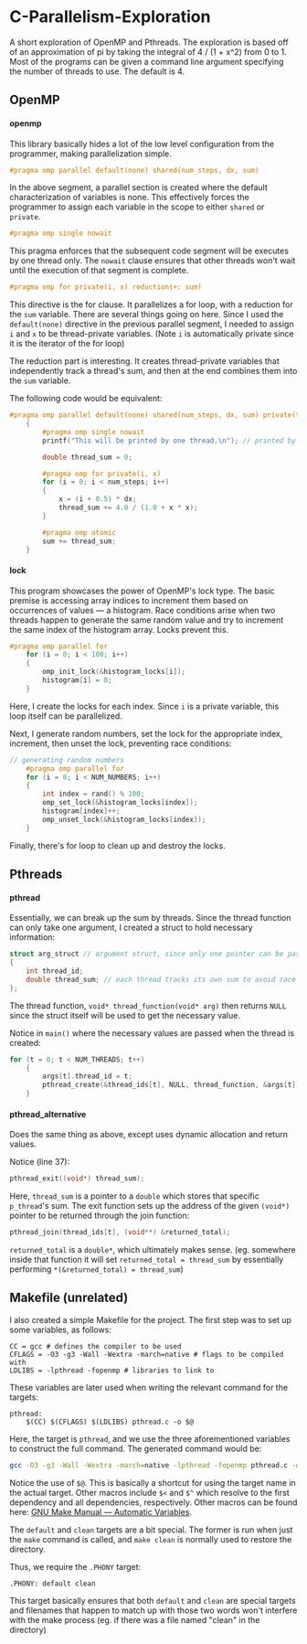 # C-Parallelism-Exploration
A short exploration of OpenMP and Pthreads. The exploration is based off of an approximation of pi by taking the integral of 4 / (1 + x^2) from 0 to 1. Most of the programs can be given a command line argument specifying the number of threads to use. The default is 4.

## OpenMP

#### openmp

This library basically hides a lot of the low level configuration from the programmer, making parallelization simple.

```C
#pragma omp parallel default(none) shared(num_steps, dx, sum)
```

In the above segment, a parallel section is created where the default characterization of variables is none. This effectively forces the programmer to assign each variable in the scope to either `shared` or `private`.

```C
#pragma omp single nowait
```

This pragma enforces that the subsequent code segment will be executes by one thread only. The `nowait` clause ensures that other threads won't wait until the execution of that segment is complete.

```C
#pragma omp for private(i, x) reduction(+: sum)
```

This directive is the for clause. It parallelizes a for loop, with a reduction for the `sum` variable. There are several things going on here. Since I used the `default(none)` directive in the previous parallel segment, I needed to assign `i` and `x` to be thread-private variables. (Note `i` is automatically private since it is the iterator of the for loop)

The reduction part is interesting. It creates thread-private variables that independently track a thread's sum, and then at the end combines them into the `sum` variable.

The following code would be equivalent:

```C
#pragma omp parallel default(none) shared(num_steps, dx, sum) private(thread_sum)
	{
		#pragma omp single nowait
		printf("This will be printed by one thread.\n"); // printed by one thread, nowait makes sure other threads aren't paused

		double thread_sum = 0;

		#pragma omp for private(i, x)
		for (i = 0; i < num_steps; i++)
		{
			x = (i + 0.5) * dx;
			thread_sum += 4.0 / (1.0 + x * x);
		}

		#pragma omp atomic
		sum += thread_sum;
	}
```

#### lock

This program showcases the power of OpenMP's lock type. The basic premise is accessing array indices to increment them based on occurrences of values — a histogram. Race conditions arise when two threads happen to generate the same random value and try to increment the same index of the histogram array. Locks prevent this.

```C
#pragma omp parallel for
	for (i = 0; i < 100; i++)
	{
		omp_init_lock(&histogram_locks[i]);
		histogram[i] = 0;
	}
```

Here, I create the locks for each index. Since `i` is a private variable, this loop itself can be parallelized.

Next, I generate random numbers, set the lock for the appropriate index, increment, then unset the lock, preventing race conditions:

```C
// generating random numbers
	#pragma omp parallel for
	for (i = 0; i < NUM_NUMBERS; i++)
	{
		int index = rand() % 100;
		omp_set_lock(&histogram_locks[index]);
		histogram[index]++;
		omp_unset_lock(&histogram_locks[index]);
	}
```

Finally, there's for loop to clean up and destroy the locks.

## Pthreads

#### pthread

Essentially, we can break up the sum by threads. Since the thread function can only take one argument, I created a struct to hold necessary information:

```C
struct arg_struct // argument struct, since only one pointer can be passed to pthread_create
{
	int thread_id;
	double thread_sum; // each thread tracks its own sum to avoid race conditions
};
```

The thread function, `void* thread_function(void* arg)` then returns `NULL` since the struct itself will be used to get the necessary value.

Notice in `main()` where the necessary values are passed when the thread is created:

```C
for (t = 0; t < NUM_THREADS; t++)
	{
		args[t].thread_id = t;
		pthread_create(&thread_ids[t], NULL, thread_function, &args[t]);
	}
```

#### pthread_alternative

Does the same thing as above, except uses dynamic allocation and return values.

Notice (line 37):

```C
pthread_exit((void*) thread_sum);
```

Here, `thread_sum` is a pointer to a `double` which stores that specific `p_thread`'s sum. The exit function sets up the address of the given `(void*)` pointer to be returned through the join function:

```C
pthread_join(thread_ids[t], (void**) &returned_total);
```
`returned_total` is a `double*`, which ultimately makes sense. (eg. somewhere inside that function it will set `returned_total = thread_sum` by essentially performing `*(&returned_total) = thread_sum`)

## Makefile (unrelated)

I also created a simple Makefile for the project. The first step was to set up some variables, as follows:

```make
CC = gcc # defines the compiler to be used
CFLAGS = -O3 -g3 -Wall -Wextra -march=native # flags to be compiled with
LDLIBS = -lpthread -fopenmp # libraries to link to
```

These variables are later used when writing the relevant command for the targets:

```make
pthread:
	$(CC) $(CFLAGS) $(LDLIBS) pthread.c -o $@ 
```

Here, the target is `pthread`, and we use the three aforementioned variables to construct the full command. The generated command would be:

```bash
gcc -O3 -g3 -Wall -Wextra -march=native -lpthread -fopenmp pthread.c -o pthread
```

Notice the use of `$@`. This is basically a shortcut for using the target name in the actual target. Other macros include `$<` and `$^` which resolve to the first dependency and all dependencies, respectively. Other macros can be found here: [GNU Make Manual — Automatic Variables](https://www.gnu.org/software/make/manual/html_node/Automatic-Variables.html#Automatic-Variables).

The `default` and `clean` targets are a bit special. The former is run when just the `make` command is called, and `make clean` is normally used to restore the directory.

Thus, we require the `.PHONY` target:

```make
.PHONY: default clean 
```

This target basically ensures that both `default` and `clean` are special targets and filenames that happen to match up with those two words won't interfere with the make process (eg. if there was a file named "clean" in the directory)
